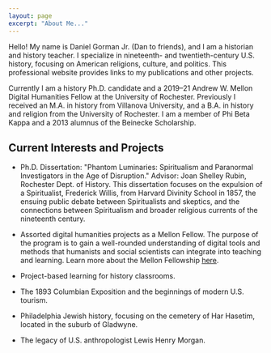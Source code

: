 ```yaml
---
layout: page
excerpt: "About Me..."
---
```


Hello! My name is Daniel Gorman Jr. (Dan to friends), and I am a historian and history teacher. I specialize in nineteenth- and twentieth-century U.S. history, focusing on American religions, culture, and politics. This professional website provides links to my publications and other projects. 

Currently I am a history Ph.D. candidate and a 2019–21 Andrew W. Mellon Digital Humanities Fellow at the University of Rochester. Previously I received an M.A. in history from Villanova University, and a B.A. in history and religion from the University of Rochester. I am a member of Phi Beta Kappa and a 2013 alumnus of the Beinecke Scholarship. 

## Current Interests and Projects

- Ph.D. Dissertation: "Phantom Luminaries: Spiritualism and Paranormal Investigators in the Age of Disruption." Advisor: Joan Shelley Rubin, Rochester Dept. of History. This dissertation focuses on the expulsion of a Spiritualist, Frederick Willis, from Harvard Divinity School in 1857, the ensuing public debate between Spiritualists and skeptics, and the connections between Spiritualism and broader religious currents of the nineteenth century.

- Assorted digital humanities projects as a Mellon Fellow. The purpose of the program is to gain a well-rounded understanding of digital tools and methods that humanists and social scientists can integrate into teaching and learning. Learn more about the Mellon Fellowship [here](http://www.sas.rochester.edu/humanities/fellowships/mellon.html).

- Project-based learning for history classrooms. 

- The 1893 Columbian Exposition and the beginnings of modern U.S. tourism.

- Philadelphia Jewish history, focusing on the cemetery of Har Hasetim, located in the suburb of Gladwyne. 

- The legacy of U.S. anthropologist Lewis Henry Morgan.
